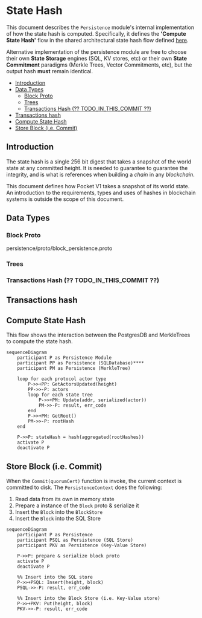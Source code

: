 # State Hash <!-- omit in toc -->

This document describes the `Persistence` module's internal implementation of how the state hash is computed. Specifically, it defines the **'Compute State Hash'** flow in the shared architectural state hash flow defined [here](../../shared/docs/PROTOCOL_STATE_HASH.md).

Alternative implementation of the persistence module are free to choose their own **State Storage** engines (SQL, KV stores, etc) or their own **State Commitment** paradigms (Merkle Trees, Vector Commitments, etc), but the output hash **must** remain identical.

- [Introduction](#introduction)
- [Data Types](#data-types)
  - [Block Proto](#block-proto)
  - [Trees](#trees)
  - [Transactions Hash (?? TODO_IN_THIS_COMMIT ??)](#transactions-hash--todo_in_this_commit-)
- [Transactions hash](#transactions-hash)
- [Compute State Hash](#compute-state-hash)
- [Store Block (i.e. Commit)](#store-block-ie-commit)

## Introduction

The state hash is a single 256 bit digest that takes a snapshot of the world state at any committed height. It is needed to guarantee to guarantee the integrity, and is what is references when building a _chain_ in any _blockchain_.

This document defines how Pocket V1 takes a snapshot of its world state. An introduction to the requirements, types and uses of hashes in blockchain systems is outside the scope of this document.

## Data Types

### Block Proto

persistence/proto/block_persistence.proto

### Trees

### Transactions Hash (?? TODO_IN_THIS_COMMIT ??)

## Transactions hash

## Compute State Hash

This flow shows the interaction between the PostgresDB and MerkleTrees to compute the state hash.

```mermaid
sequenceDiagram
    participant P as Persistence Module
    participant PP as Persistence (SQLDatabase)****
    participant PM as Persistence (MerkleTree)

    loop for each protocol actor type
        P->>+PP: GetActorsUpdated(height)
        PP->>-P: actors
        loop for each state tree
            P->>+PM: Update(addr, serialized(actor))
            PM->>-P: result, err_code
        end
        P->>+PM: GetRoot()
        PM->>-P: rootHash
    end

    P->>P: stateHash = hash(aggregated(rootHashes))
    activate P
    deactivate P
```

## Store Block (i.e. Commit)

When the `Commit(quorumCert)` function is invoke, the current context is committed to disk. The `PersistenceContext` does the following:

1. Read data from its own in memory state
2. Prepare a instance of the `Block` proto & serialize it
3. Insert the `Block` into the `BlockStore`
4. Insert the `Block` into the SQL Store

```mermaid
sequenceDiagram
    participant P as Persistence
    participant PSQL as Persistence (SQL Store)
    participant PKV as Persistence (Key-Value Store)

    P->>P: prepare & serialize block proto
    activate P
    deactivate P

    %% Insert into the SQL store
    P->>+PSQL: Insert(height, block)
    PSQL->>-P: result, err_code

    %% Insert into the Block Store (i.e. Key-Value store)
    P->>+PKV: Put(height, block)
    PKV->>-P: result, err_code
```

